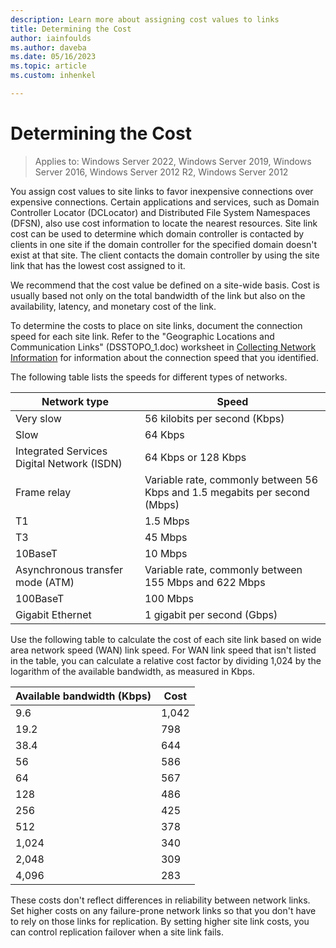 ```yaml
---
description: Learn more about assigning cost values to links
title: Determining the Cost
author: iainfoulds
ms.author: daveba
ms.date: 05/16/2023
ms.topic: article
ms.custom: inhenkel

---
```


# Determining the Cost

>Applies to: Windows Server 2022, Windows Server 2019, Windows Server 2016, Windows Server 2012 R2, Windows Server 2012

You assign cost values to site links to favor inexpensive connections over expensive connections. Certain applications and services, such as Domain Controller Locator (DCLocator) and Distributed File System Namespaces (DFSN), also use cost information to locate the nearest resources. Site link cost can be used to determine which domain controller is contacted by clients in one site if the domain controller for the specified domain doesn't exist at that site. The client contacts the domain controller by using the site link that has the lowest cost assigned to it.

We recommend that the cost value be defined on a site-wide basis. Cost is usually based not only on the total bandwidth of the link but also on the availability, latency, and monetary cost of the link.

To determine the costs to place on site links, document the connection speed for each site link. Refer to the "Geographic Locations and Communication Links" (DSSTOPO_1.doc) worksheet in [Collecting Network Information](../../ad-ds/plan/Collecting-Network-Information.md) for information about the connection speed that you identified.

The following table lists the speeds for different types of networks.

|Network type|Speed|
|----------------|---------|
|Very slow|56 kilobits per second (Kbps)|
|Slow|64 Kbps|
|Integrated Services Digital Network (ISDN)|64 Kbps or 128 Kbps|
|Frame relay|Variable rate, commonly between 56 Kbps and 1.5 megabits per second (Mbps)|
|T1|1.5 Mbps|
|T3|45 Mbps|
|10BaseT|10 Mbps|
|Asynchronous transfer mode (ATM)|Variable rate, commonly between 155 Mbps and 622 Mbps|
|100BaseT|100 Mbps|
|Gigabit Ethernet|1 gigabit per second (Gbps)|

Use the following table to calculate the cost of each site link based on wide area network speed (WAN) link speed. For WAN link speed that isn't listed in the table, you can calculate a relative cost factor by dividing 1,024 by the logarithm of the available bandwidth, as measured in Kbps.

|Available bandwidth (Kbps)|Cost|
|--------------------------------|--------|
|9.6|1,042|
|19.2|798|
|38.4|644|
|56|586|
|64|567|
|128|486|
|256|425|
|512|378|
|1,024|340|
|2,048|309|
|4,096|283|

These costs don't reflect differences in reliability between network links. Set higher costs on any failure-prone network links so that you don't have to rely on those links for replication. By setting higher site link costs, you can control replication failover when a site link fails.
